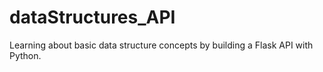 # dataStructures_API
Learning about basic data structure concepts by building a Flask API with Python. 
